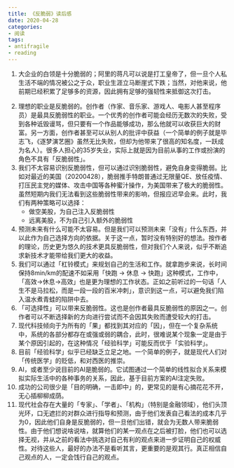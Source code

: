 ```yaml
---
title: 《反脆弱》读后感
date: 2020-04-28
categories: 
- 阅读
tags:
- antifragile
- reading
---
```


1. 大企业的白领是十分脆弱的；阿里的蒋凡可以说是打工皇帝了，但一旦个人私生活不端的情况被公之于众，职业生涯立马断崖式下跌；当然，对他来说，他前期已经积累了足够多的资源，因此拥有足够的强韧性来抵御这次打击。  

<!--more-->
2. 理想的职业是反脆弱的。创作者（作家、音乐家、游戏人、电影人甚至程序员）是最具反脆弱性的职业。一个优秀的创作者可能会经历无数次的失败，受到各种诋毁谩骂，但只要有一个作品能够成功，那么他就可以收获巨大的财富。另一方面，创作者甚至可以从别人的批评中获益（一个简单的例子就是毕志飞，《逐梦演艺圈》虽然无比失败，但却为他带来了很高的知名度，一跃成为名人）。很多人担心的35岁失业，实际上就是因为目前从事的工作或扮演的角色不具有「反脆弱性」。  
3. 我们不太容易识别反脆弱性，但可以通过识别脆弱性，避免自身变得脆弱。比如对最近的美国（20200428），脆弱推手特朗普通过无限量QE、放任疫情、打压民主党的媒体、攻击中国等各种蜜汁操作，为美国带来了极大的脆弱性。虽然短期内我们无法看到这些脆弱性带来的影响，但报应迟早会来。此时，我们有两种策略可以选择：  
    * 做空美股，为自己注入反脆弱性  
    * 远离美股，不为自己引入额外的脆弱性  
4. 预测未来有什么可能不太容易。但是我们可以预测未来「没有」什么东西，并以此作为自己选择方向的依据。关于这一点，暂时没有特别好的想法。按作者的理论，历史更为悠久的技术更具反脆弱性，但对我们个人来说，似乎不断追求新技术才能带给我们更大的收益。  
5. 我们可以通过「杠铃模式」来规划自己的生活和工作。就拿跑步来说，长时间保持8min/km的配速不如采用「快跑 → 休息 → 快跑」这种模式，工作中，「高效→休息→高效」也是更为理想的工作状态。正如之前听过的一句话「人生不是马拉松，而是一段一段的百米冲刺」，意识到这一点，可以避免我们陷入温水煮青蛙的陷阱中去。  
6. 「可选择性」可以带来反脆弱性。这也是创作者最具反脆弱性的原因之一。创作者可以不断选择新的方向进行尝试而不会因其失败而遭受较大的打击。  
7. 现代科技倾向于为所有的「果」都找到其对应的「因」，但在一个复杂系统中，系统的各部分都存在或强或弱的耦合，此时，很难说某个现象一定是由于某个原因引起的，在这种情况「经验科学」可能反而优于「实验科学」。  
8. 目前「经验科学」似乎已经缺乏立足之地。一个简单的例子，就是现代人们对「传统医学」的贬低，和对西医的推崇。  
9. AI，或者至少说目前的AI是脆弱的。它试图通过一个简单的线性拟合关系来模拟实际生活中的各种事务的关系，因此，基于目前方案的AI注定失败。  
10. 成功的公司很少是「目的明确，一击即中」的，更常见的是有心摘花花不开，无心插柳柳成荫。  
11. 现代社会存在大量的「专家」、「学者」、「机构」（特别是金融领域），他们头顶光环，口无遮拦的对群众进行指导和预测，由于他们发表自己看法的成本几乎为0，因此他们自身是反脆弱的，但一旦他们出错，就会为无数人带来脆弱性。由于他们想说啥说啥，就算他们的某一观点在之后被打脸，他们也可以选择无视，并从之前的看法中挑选对自己有利的观点来进一步证明自己的权威性。对待这些人，最好的办法不是看听其言，更重要的是观其行。真正相信自己观点的人，一定会饯行自己的观点。  